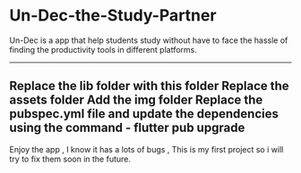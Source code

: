 # Un-Dec-the-Study-Partner
Un-Dec is a app that help students study without have to face the hassle of finding the productivity tools in different platforms. 

-----------------------------------------------------------------
Replace the lib folder with this folder 
Replace the assets folder
Add the img folder
Replace the pubspec.yml file and update the dependencies using the command - flutter pub upgrade
-------------------------------------------------------------------
Enjoy the app , I know it has a lots of bugs , This is my first project so i will try to fix them soon in the future.
